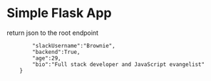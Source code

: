 # Simple Flask App

return json to the root endpoint

```{
        "slackUsername":"Brownie",
        "backend":True,
        "age":29,
        "bio":"Full stack developer and JavaScript evangelist"
    }

```
